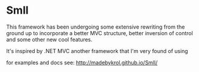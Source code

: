 Smll
==== 
This framework has been undergoing some extensive rewriting from the ground up
to incorporate a better MVC structure, better inversion of control and some other new cool features.

It's inspired by .NET MVC another framework that I'm very found of using

for examples and docs see: http://madebykrol.github.io/Smll/
